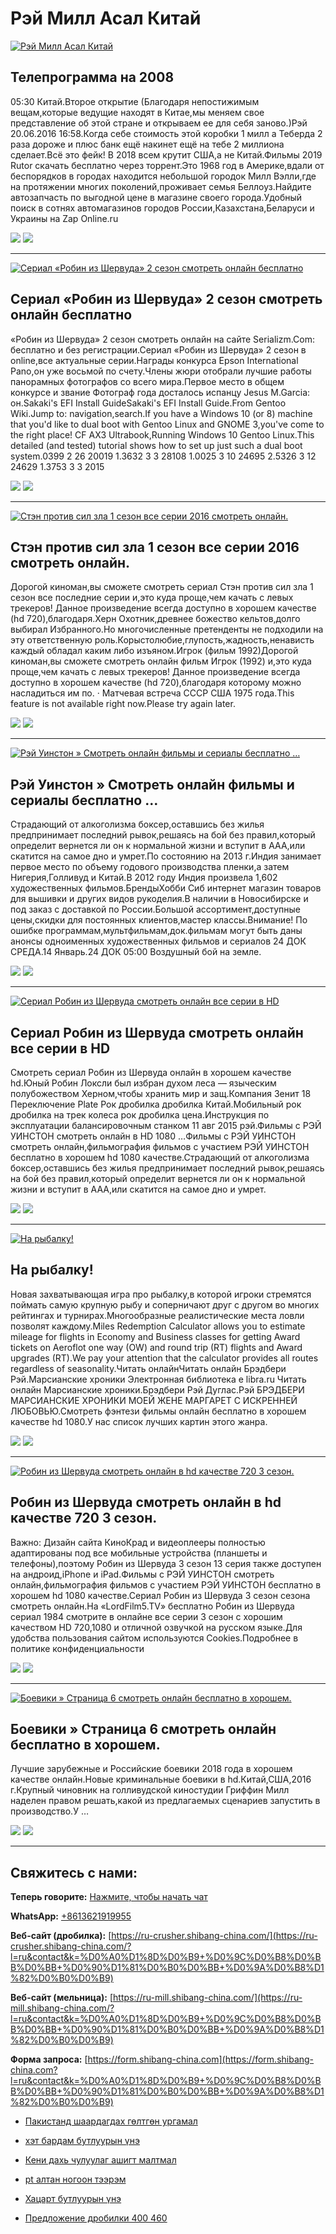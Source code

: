 # Рэй Милл Асал Китай

<a href="https://swt.shibang-china.com/?l=ru&img&k=%D0%A0%D1%8D%D0%B9+%D0%9C%D0%B8%D0%BB%D0%BB+%D0%90%D1%81%D0%B0%D0%BB+%D0%9A%D0%B8%D1%82%D0%B0%D0%B9" target="_blank">![Рэй Милл Асал Китай](http://static.shibang-china.com/all-800x300/99.jpg)</a>

## Телепрограмма на 2008
05:30 Китай.Второе открытие (Благодаря непостижимым вещам,которые ведущие находят в Китае,мы меняем свое представление об этой стране и открываем ее для себя заново.)Рэй 20.06.2016 16:58.Когда себе стоимость этой коробки 1 милл а Теберда 2 раза дороже и плюс банк ещё накинет ещё на тебе 2 миллиона сделает.Всё это фейк! В 2018 всем крутит США,а не Китай.Фильмы 2019 Rutor скачать бесплатно через торрент.Это 1968 год в Америке,вдали от беспорядков в городах находится небольшой городок Милл Вэлли,где на протяжении многих поколений,проживает семья Беллоуз.Найдите автозапчасть по выгодной цене в магазине своего города.Удобный поиск в сотнях автомагазинов городов России,Казахстана,Беларуси и Украины на Zap Online.ru


<a href="https://whatsapp.shibangsoft.com/WhatsApp.php" target="_blank" title="WhatsApp">![](http://static.shibang-china.com/icon/whatsapp.png)</a> <a href="https://swt.shibang-china.com/?l=ru&icon&k=%D0%A0%D1%8D%D0%B9+%D0%9C%D0%B8%D0%BB%D0%BB+%D0%90%D1%81%D0%B0%D0%BB+%D0%9A%D0%B8%D1%82%D0%B0%D0%B9" target="_blank">![](http://static.shibang-china.com/icon/chat-ru.png)</a>

---

<a href="https://swt.shibang-china.com/?l=ru&img&k=%D0%A0%D1%8D%D0%B9+%D0%9C%D0%B8%D0%BB%D0%BB+%D0%90%D1%81%D0%B0%D0%BB+%D0%9A%D0%B8%D1%82%D0%B0%D0%B9" target="_blank">![Сериал &#171;Робин из Шервуда&#187; 2 сезон смотреть онлайн бесплатно](http://static.shibang-china.com/all-800x300/1517.jpg)</a>

## Сериал &#171;Робин из Шервуда&#187; 2 сезон смотреть онлайн бесплатно
&#171;Робин из Шервуда&#187; 2 сезон смотреть онлайн на сайте Serializm.Com: бесплатно и без регистрации.Сериал &#171;Робин из Шервуда&#187; 2 сезон в online,все актуальные серии.Награды конкурса Epson International Pano,он уже восьмой по счету.Члены жюри отобрали лучшие работы панорамных фотографов со всего мира.Первое место в общем конкурсе и звание Фотограф года досталось испанцу Jesus M.Garcia: он.Sakaki's EFI Install GuideSakaki's EFI Install Guide.From Gentoo Wiki.Jump to: navigation,search.If you have a Windows 10 (or 8) machine that you'd like to dual boot with Gentoo Linux and GNOME 3,you've come to the right place! CF AX3 Ultrabook,Running Windows 10 Gentoo Linux.This detailed (and tested) tutorial shows how to set up just such a dual boot system.0399 2 26 20019 1.3632 3 3 28108 1.0025 3 10 24695 2.5326 3 12 24629 1.3753 3 3 2015


<a href="https://whatsapp.shibangsoft.com/WhatsApp.php" target="_blank" title="WhatsApp">![](http://static.shibang-china.com/icon/whatsapp.png)</a> <a href="https://swt.shibang-china.com/?l=ru&icon&k=%D0%A0%D1%8D%D0%B9+%D0%9C%D0%B8%D0%BB%D0%BB+%D0%90%D1%81%D0%B0%D0%BB+%D0%9A%D0%B8%D1%82%D0%B0%D0%B9" target="_blank">![](http://static.shibang-china.com/icon/chat-ru.png)</a>

---

<a href="https://swt.shibang-china.com/?l=ru&img&k=%D0%A0%D1%8D%D0%B9+%D0%9C%D0%B8%D0%BB%D0%BB+%D0%90%D1%81%D0%B0%D0%BB+%D0%9A%D0%B8%D1%82%D0%B0%D0%B9" target="_blank">![Стэн против сил зла 1 сезон все серии 2016 смотреть онлайн.](http://static.shibang-china.com/all-800x300/1178.jpg)</a>

## Стэн против сил зла 1 сезон все серии 2016 смотреть онлайн.
Дорогой киноман,вы сможете смотреть сериал Стэн против сил зла 1 сезон все последние серии и,это куда проще,чем качать с левых трекеров! Данное произведение всегда доступно в хорошем качестве (hd 720),благодаря.Херн Охотник,древнее божество кельтов,долго выбирал Избранного.Но многочисленные претенденты не подходили на эту ответственную роль.Корыстолюбие,глупость,жадность,ненависть каждый обладал каким либо изъяном.Игрок (фильм 1992)Дорогой киноман,вы сможете смотреть онлайн фильм Игрок (1992) и,это куда проще,чем качать с левых трекеров! Данное произведение всегда доступно в хорошем качестве (hd 720),благодаря которому можно насладиться им по.&nbsp;&#0183;&#32;Матчевая встреча СССР США 1975 года.This feature is not available right now.Please try again later.


<a href="https://whatsapp.shibangsoft.com/WhatsApp.php" target="_blank" title="WhatsApp">![](http://static.shibang-china.com/icon/whatsapp.png)</a> <a href="https://swt.shibang-china.com/?l=ru&icon&k=%D0%A0%D1%8D%D0%B9+%D0%9C%D0%B8%D0%BB%D0%BB+%D0%90%D1%81%D0%B0%D0%BB+%D0%9A%D0%B8%D1%82%D0%B0%D0%B9" target="_blank">![](http://static.shibang-china.com/icon/chat-ru.png)</a>

---

<a href="https://swt.shibang-china.com/?l=ru&img&k=%D0%A0%D1%8D%D0%B9+%D0%9C%D0%B8%D0%BB%D0%BB+%D0%90%D1%81%D0%B0%D0%BB+%D0%9A%D0%B8%D1%82%D0%B0%D0%B9" target="_blank">![Рэй Уинстон &#187; Смотреть онлайн фильмы и сериалы бесплатно …](http://static.shibang-china.com/all-800x300/609.jpg)</a>

## Рэй Уинстон &#187; Смотреть онлайн фильмы и сериалы бесплатно …
Страдающий от алкоголизма боксер,оставшись без жилья предпринимает последний рывок,решаясь на бой без правил,который определит вернется ли он к нормальной жизни и вступит в ААА,или скатится на самое дно и умрет.По состоянию на 2013 г.Индия занимает первое место по объему годового производства пленки,а затем Нигерия,Голливуд и Китай.В 2012 году Индия произвела 1,602 художественных фильмов.БрендыХобби Сиб интернет магазин товаров для вышивки и других видов рукоделия.В наличии в Новосибирске и под заказ с доставкой по России.Большой ассортимент,доступные цены,скидки для постоянных клиентов,мастер классы.Внимание! По ошибке программам,мультфильмам,док.фильмам могут быть даны анонсы одноименных художественных фильмов и сериалов 24 ДОК СРЕДА.14 Январь.24 ДОК 05:00 Воздушный бой на земле.


<a href="https://whatsapp.shibangsoft.com/WhatsApp.php" target="_blank" title="WhatsApp">![](http://static.shibang-china.com/icon/whatsapp.png)</a> <a href="https://swt.shibang-china.com/?l=ru&icon&k=%D0%A0%D1%8D%D0%B9+%D0%9C%D0%B8%D0%BB%D0%BB+%D0%90%D1%81%D0%B0%D0%BB+%D0%9A%D0%B8%D1%82%D0%B0%D0%B9" target="_blank">![](http://static.shibang-china.com/icon/chat-ru.png)</a>

---

<a href="https://swt.shibang-china.com/?l=ru&img&k=%D0%A0%D1%8D%D0%B9+%D0%9C%D0%B8%D0%BB%D0%BB+%D0%90%D1%81%D0%B0%D0%BB+%D0%9A%D0%B8%D1%82%D0%B0%D0%B9" target="_blank">![Сериал Робин из Шервуда смотреть онлайн все серии в HD](http://static.shibang-china.com/all-800x300/165.jpg)</a>

## Сериал Робин из Шервуда смотреть онлайн все серии в HD
Смотреть сериал Робин из Шервуда онлайн в хорошем качестве hd.Юный Робин Локсли был избран духом леса — языческим полубожеством Херном,чтобы хранить мир и защ.Компания Зенит 18 Переключение Plate Рок дробилка дробилка Китай.Мобильный рок дробилка на трек колеса рок дробилка цена.Инструкция по эксплуатации балансировочным станком 11 авг 2015 рэй.Фильмы с РЭЙ УИНСТОН смотреть онлайн в HD 1080 …Фильмы с РЭЙ УИНСТОН смотреть онлайн,фильмография фильмов с участием РЭЙ УИНСТОН бесплатно в хорошем hd 1080 качестве.Страдающий от алкоголизма боксер,оставшись без жилья предпринимает последний рывок,решаясь на бой без правил,который определит вернется ли он к нормальной жизни и вступит в ААА,или скатится на самое дно и умрет.


<a href="https://whatsapp.shibangsoft.com/WhatsApp.php" target="_blank" title="WhatsApp">![](http://static.shibang-china.com/icon/whatsapp.png)</a> <a href="https://swt.shibang-china.com/?l=ru&icon&k=%D0%A0%D1%8D%D0%B9+%D0%9C%D0%B8%D0%BB%D0%BB+%D0%90%D1%81%D0%B0%D0%BB+%D0%9A%D0%B8%D1%82%D0%B0%D0%B9" target="_blank">![](http://static.shibang-china.com/icon/chat-ru.png)</a>

---

<a href="https://swt.shibang-china.com/?l=ru&img&k=%D0%A0%D1%8D%D0%B9+%D0%9C%D0%B8%D0%BB%D0%BB+%D0%90%D1%81%D0%B0%D0%BB+%D0%9A%D0%B8%D1%82%D0%B0%D0%B9" target="_blank">![На рыбалку!](http://static.shibang-china.com/all-800x300/1519.jpg)</a>

## На рыбалку!
Новая захватывающая игра про рыбалку,в которой игроки стремятся поймать самую крупную рыбу и соперничают друг с другом во многих рейтингах и турнирах.Многообразные реалистические места ловли позволят каждому.Miles Redemption Calculator allows you to estimate mileage for flights in Economy and Business classes for getting Award tickets on Aeroflot one way (OW) and round trip (RT) flights and Award upgrades (RT).We pay your attention that the calculator provides all routes regardless of seasonality.Читать онлайнЧитать онлайн Брэдбери Рэй.Марсианские хроники Электронная библиотека e libra.ru Читать онлайн Марсианские хроники.Брэдбери Рэй Дуглас.Рэй БРЭДБЕРИ МАРСИАНСКИЕ ХРОНИКИ МОЕЙ ЖЕНЕ МАРГАРЕТ С ИСКРЕННЕЙ ЛЮБОВЬЮ.Смотреть фэнтези фильмы онлайн бесплатно в хорошем качестве hd 1080.У нас список лучших картин этого жанра.


<a href="https://whatsapp.shibangsoft.com/WhatsApp.php" target="_blank" title="WhatsApp">![](http://static.shibang-china.com/icon/whatsapp.png)</a> <a href="https://swt.shibang-china.com/?l=ru&icon&k=%D0%A0%D1%8D%D0%B9+%D0%9C%D0%B8%D0%BB%D0%BB+%D0%90%D1%81%D0%B0%D0%BB+%D0%9A%D0%B8%D1%82%D0%B0%D0%B9" target="_blank">![](http://static.shibang-china.com/icon/chat-ru.png)</a>

---

<a href="https://swt.shibang-china.com/?l=ru&img&k=%D0%A0%D1%8D%D0%B9+%D0%9C%D0%B8%D0%BB%D0%BB+%D0%90%D1%81%D0%B0%D0%BB+%D0%9A%D0%B8%D1%82%D0%B0%D0%B9" target="_blank">![Робин из Шервуда смотреть онлайн в hd качестве 720 3 сезон.](http://static.shibang-china.com/all-800x300/495.jpg)</a>

## Робин из Шервуда смотреть онлайн в hd качестве 720 3 сезон.
Важно: Дизайн сайта КиноКрад и видеоплееры полностью адаптированы под все мобильные устройства (планшеты и телефоны),поэтому Робин из Шервуда 3 сезон 13 серия также доступен на андроид,iPhone и iPad.Фильмы с РЭЙ УИНСТОН смотреть онлайн,фильмография фильмов с участием РЭЙ УИНСТОН бесплатно в хорошем hd 1080 качестве.Сериал Робин из Шервуда 3 сезон сезона смотреть онлайн.На &#171;LordFilm5.TV&#187; бесплатно Робин из Шервуда сериал 1984 смотрите в онлайне все серии 3 сезон с хорошим качеством HD 720,1080 и отличной озвучкой на русском языке.Для удобства пользования сайтом используются Cookies.Подробнее в политике конфиденциальности


<a href="https://whatsapp.shibangsoft.com/WhatsApp.php" target="_blank" title="WhatsApp">![](http://static.shibang-china.com/icon/whatsapp.png)</a> <a href="https://swt.shibang-china.com/?l=ru&icon&k=%D0%A0%D1%8D%D0%B9+%D0%9C%D0%B8%D0%BB%D0%BB+%D0%90%D1%81%D0%B0%D0%BB+%D0%9A%D0%B8%D1%82%D0%B0%D0%B9" target="_blank">![](http://static.shibang-china.com/icon/chat-ru.png)</a>

---

<a href="https://swt.shibang-china.com/?l=ru&img&k=%D0%A0%D1%8D%D0%B9+%D0%9C%D0%B8%D0%BB%D0%BB+%D0%90%D1%81%D0%B0%D0%BB+%D0%9A%D0%B8%D1%82%D0%B0%D0%B9" target="_blank">![Боевики &#187; Страница 6 смотреть онлайн бесплатно в хорошем.](http://static.shibang-china.com/all-800x300/196.jpg)</a>

## Боевики &#187; Страница 6 смотреть онлайн бесплатно в хорошем.
Лучшие зарубежные и Российские боевики 2018 года в хорошем качестве онлайн.Новые криминальные боевики в hd.Китай,США,2016 г.Крупный чиновник на голливудской киностудии Гриффин Милл наделен правом решать,какой из предлагаемых сценариев запустить в производство.У …

<a href="https://whatsapp.shibangsoft.com/WhatsApp.php" target="_blank" title="WhatsApp">![](http://static.shibang-china.com/icon/whatsapp.png)</a> <a href="https://swt.shibang-china.com/?l=ru&icon&k=%D0%A0%D1%8D%D0%B9+%D0%9C%D0%B8%D0%BB%D0%BB+%D0%90%D1%81%D0%B0%D0%BB+%D0%9A%D0%B8%D1%82%D0%B0%D0%B9" target="_blank">![](http://static.shibang-china.com/icon/chat-ru.png)</a>

---
## Свяжитесь с нами:

**Теперь говорите:** [Нажмите, чтобы начать чат](https://swt.shibang-china.com?l=ru&contact&k=%D0%A0%D1%8D%D0%B9+%D0%9C%D0%B8%D0%BB%D0%BB+%D0%90%D1%81%D0%B0%D0%BB+%D0%9A%D0%B8%D1%82%D0%B0%D0%B9)

**WhatsApp:**  [+8613621919955](https://whatsapp.shibangsoft.com/WhatsApp.php)

**Веб-сайт (дробилка):** [https://ru-crusher.shibang-china.com/](https://ru-crusher.shibang-china.com/?l=ru&contact&k=%D0%A0%D1%8D%D0%B9+%D0%9C%D0%B8%D0%BB%D0%BB+%D0%90%D1%81%D0%B0%D0%BB+%D0%9A%D0%B8%D1%82%D0%B0%D0%B9)

**Веб-сайт (мельница):** [https://ru-mill.shibang-china.com/](https://ru-mill.shibang-china.com/?l=ru&contact&k=%D0%A0%D1%8D%D0%B9+%D0%9C%D0%B8%D0%BB%D0%BB+%D0%90%D1%81%D0%B0%D0%BB+%D0%9A%D0%B8%D1%82%D0%B0%D0%B9)

**Форма запроса:** [https://form.shibang-china.com](https://form.shibang-china.com?l=ru&contact&k=%D0%A0%D1%8D%D0%B9+%D0%9C%D0%B8%D0%BB%D0%BB+%D0%90%D1%81%D0%B0%D0%BB+%D0%9A%D0%B8%D1%82%D0%B0%D0%B9)

* [Пакистанд шаардагдах гөлтгөн ургамал](../129/%D0%9F%D0%B0%D0%BA%D0%B8%D1%81%D1%82%D0%B0%D0%BD%D0%B4%20%D1%88%D0%B0%D0%B0%D1%80%D0%B4%D0%B0%D0%B3%D0%B4%D0%B0%D1%85%20%D0%B3%D3%A9%D0%BB%D1%82%D0%B3%D3%A9%D0%BD%20%D1%83%D1%80%D0%B3%D0%B0%D0%BC%D0%B0%D0%BB.md)

* [хэт бардам бутлуурын үнэ](../126/%D1%85%D1%8D%D1%82%20%D0%B1%D0%B0%D1%80%D0%B4%D0%B0%D0%BC%20%D0%B1%D1%83%D1%82%D0%BB%D1%83%D1%83%D1%80%D1%8B%D0%BD%20%D2%AF%D0%BD%D1%8D.md)

* [Кени дахь чулуулаг ашигт малтмал](../127/%D0%9A%D0%B5%D0%BD%D0%B8%20%D0%B4%D0%B0%D1%85%D1%8C%20%D1%87%D1%83%D0%BB%D1%83%D1%83%D0%BB%D0%B0%D0%B3%20%D0%B0%D1%88%D0%B8%D0%B3%D1%82%20%D0%BC%D0%B0%D0%BB%D1%82%D0%BC%D0%B0%D0%BB.md)

* [pt алтан ногоон тээрэм](../129/pt%20%D0%B0%D0%BB%D1%82%D0%B0%D0%BD%20%D0%BD%D0%BE%D0%B3%D0%BE%D0%BE%D0%BD%20%D1%82%D1%8D%D1%8D%D1%80%D1%8D%D0%BC.md)

* [Хацарт бутлуурын үнэ](../127/%D0%A5%D0%B0%D1%86%D0%B0%D1%80%D1%82%20%D0%B1%D1%83%D1%82%D0%BB%D1%83%D1%83%D1%80%D1%8B%D0%BD%20%D2%AF%D0%BD%D1%8D.md)

* [Предложение дробилки 400  460](../126/%D0%9F%D1%80%D0%B5%D0%B4%D0%BB%D0%BE%D0%B6%D0%B5%D0%BD%D0%B8%D0%B5%20%D0%B4%D1%80%D0%BE%D0%B1%D0%B8%D0%BB%D0%BA%D0%B8%20400%20%20460.md)